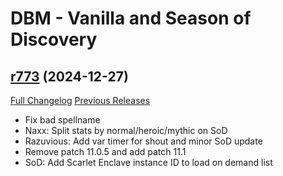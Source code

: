 # DBM - Vanilla and Season of Discovery

## [r773](https://github.com/DeadlyBossMods/DBM-Vanilla/tree/r773) (2024-12-27)
[Full Changelog](https://github.com/DeadlyBossMods/DBM-Vanilla/compare/r772...r773) [Previous Releases](https://github.com/DeadlyBossMods/DBM-Vanilla/releases)

- Fix bad spellname  
- Naxx: Split stats by normal/heroic/mythic on SoD  
- Razuvious: Add var timer for shout and minor SoD update  
- Remove patch 11.0.5 and add patch 11.1  
- SoD: Add Scarlet Enclave instance ID to load on demand list  
